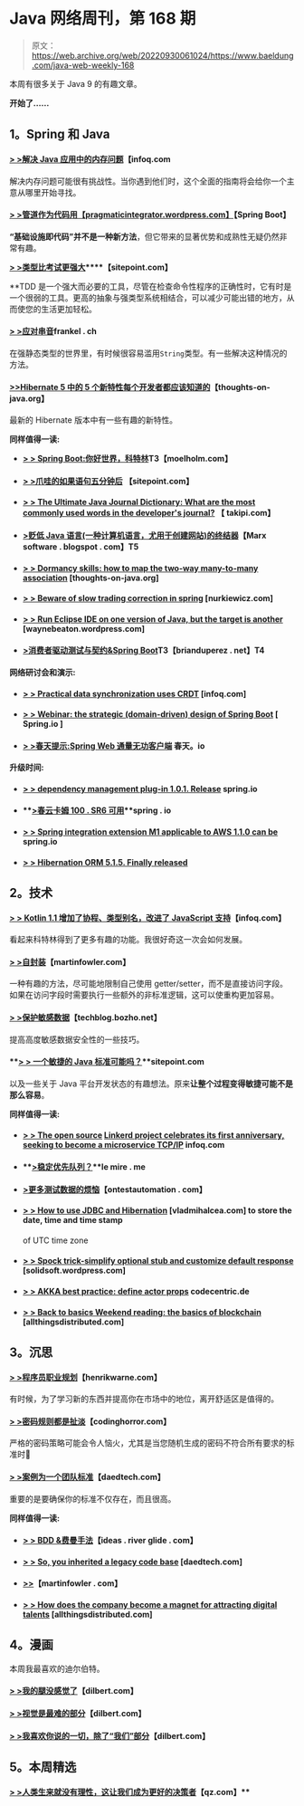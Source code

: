 # Java 网络周刊，第 168 期

> 原文：<https://web.archive.org/web/20220930061024/https://www.baeldung.com/java-web-weekly-168>

本周有很多关于 Java 9 的有趣文章。

**开始了……**

## **1。Spring 和 Java**

#### **[> >解决 Java 应用中的内存问题](https://web.archive.org/web/20220707143816/https://www.infoq.com/articles/Troubleshooting-Java-Memory-Issues?utm_campaign=infoq_content&utm_source=infoq&utm_medium=feed&utm_term=Java)**【infoq.com

解决内存问题可能很有挑战性。当你遇到他们时，这个全面的指南将会给你一个主意从哪里开始寻找。

#### **[> >管道作为代码用【pragmaticintegrator.wordpress.com】](https://web.archive.org/web/20220707143816/https://pragmaticintegrator.wordpress.com/2017/03/08/pipeline-as-code-with-a-spring-boot-application/)**【Spring Boot】

**“基础设施即代码”并不是一种新方法**，但它带来的显著优势和成熟性无疑仍然非常有趣。

**[> >类型比考试更强大](https://web.archive.org/web/20220707143816/https://www.sitepoint.com/types-are-mightier-than-tests/)****【sitepoint.com】**

 **TDD 是一个强大而必要的工具，尽管在检查命令性程序的正确性时，它有时是一个很弱的工具。更高的抽象与强类型系统相结合，可以减少可能出错的地方，从而使您的生活更加轻松。

#### [**> >应对串音**](https://web.archive.org/web/20220707143816/https://blog.frankel.ch/coping-stringly-typed/#gsc.tab=0)frankel . ch

在强静态类型的世界里，有时候很容易滥用`String`类型。有一些解决这种情况的方法。

#### **[>>Hibernate 5 中的 5 个新特性每个开发者都应该知道的](https://web.archive.org/web/20220707143816/http://www.thoughts-on-java.org/5-new-features-hibernate-5-every-developer-know/)**【thoughts-on-java.org】

最新的 Hibernate 版本中有一些有趣的新特性。

**同样值得一读:**

*   **[> > Spring Boot:你好世界，科特林](https://web.archive.org/web/20220707143816/https://moelholm.com/blog/2017/03/12/spring-boot-hello-world-kotlin)T3【moelholm.com】**
*   #### **[> >爪哇的如果语句五分钟后](https://web.archive.org/web/20220707143816/https://www.sitepoint.com/javas-if-statement-tutorial/)** 【sitepoint.com】

*   #### **[> > The Ultimate Java Journal Dictionary: What are the most commonly used words in the developer's journal?](https://web.archive.org/web/20220707143816/http://blog.takipi.com/the-ultimate-java-logging-dictionary-what-are-the-most-common-words-developers-log/)** 【 takipi.com】

*   #### **[>贬低 Java 语言(一种计算机语言，尤用于创建网站)的终结器](https://web.archive.org/web/20220707143816/https://marxsoftware.blogspot.com/2017/03/deprecating-java-finalizer.html)**【Marx software . blogspot . com】T5

*   #### **[> > Dormancy skills: how to map the two-way many-to-many association](https://web.archive.org/web/20220707143816/http://www.thoughts-on-java.org/hibernate-tips-map-bidirectional-many-many-association/)** [thoughts-on-java.org]

*   #### **[> > Beware of slow trading correction in spring](https://web.archive.org/web/20220707143816/http://www.nurkiewicz.com/2017/03/beware-of-slow-transaction-callbacks-in.html)** [nurkiewicz.com]

*   #### **[> > Run Eclipse IDE on one version of Java, but the target is another](https://web.archive.org/web/20220707143816/https://waynebeaton.wordpress.com/2017/03/10/run-eclipse-ide-on-one-version-of-java-but-target-another/)** [waynebeaton.wordpress.com]

*   #### **[>消费者驱动测试与契约&Spring Boot](https://web.archive.org/web/20220707143816/http://www.briandupreez.net/2017/03/consumer-driven-testing-with-pact.html)T3【brianduperez . net】T4**

**网络研讨会和演示:**

*   #### **[> > Practical data synchronization uses CRDT](https://web.archive.org/web/20220707143816/https://www.infoq.com/presentations/data-synchronization-crdt?utm_campaign=infoq_content&utm_source=infoq&utm_medium=feed&utm_term=Java)** [infoq.com]

*   #### **[> > Webinar: the strategic (domain-driven) design of Spring Boot](https://web.archive.org/web/20220707143816/https://spring.io/blog/2017/03/14/webinar-strategic-domain-driven-design-with-spring-boot)** [ Spring.io ]

*   #### [**> >春天提示:Spring Web 通量无功客户端**](https://web.archive.org/web/20220707143816/https://spring.io/blog/2017/03/15/spring-tips-the-spring-web-flux-reactive-client) 春天。io

**升级时间:**

*   #### **[> > dependency management plug-in 1.0.1\. Release](https://web.archive.org/web/20220707143816/https://spring.io/blog/2017/03/09/dependency-management-plugin-1-0-1-release)** spring.io

*   #### **[>春云卡姆 100 . SR6 可用](https://web.archive.org/web/20220707143816/https://spring.io/blog/2017/03/10/spring-cloud-camden-sr6-is-available)**spring . io

*   #### **[> > Spring integration extension M1 applicable to AWS 1.1.0 can be](https://web.archive.org/web/20220707143816/https://spring.io/blog/2017/03/09/spring-integration-extension-for-aws-1-1-0-m1-available)** spring.io

*   #### **[> > Hibernation ORM 5.1.5\. Finally released](https://web.archive.org/web/20220707143816/http://in.relation.to/2017/03/14/hibernate-orm-515-final-release/)**

## **2。技术**

#### **[> > Kotlin 1.1 增加了协程、类型别名，改进了 JavaScript 支持](https://web.archive.org/web/20220707143816/https://www.infoq.com/news/2017/03/kotlin-11-released?utm_campaign=infoq_content&utm_source=infoq&utm_medium=feed&utm_term=Java)**【infoq.com】

看起来科特林得到了更多有趣的功能。我很好奇这一次会如何发展。

#### **[> >自封装](https://web.archive.org/web/20220707143816/https://martinfowler.com/bliki/SelfEncapsulation.html)**【martinfowler.com】

一种有趣的方法，尽可能地限制自己使用 getter/setter，而不是直接访问字段。如果在访问字段时需要执行一些额外的非标准逻辑，这可以使重构更加容易。

#### [**> >保护敏感数据**](https://web.archive.org/web/20220707143816/https://techblog.bozho.net/protecting-sensitive-data/)【techblog.bozho.net】

提高高度敏感数据安全性的一些技巧。

#### **[> > 一个敏捷的 Java 标准可能吗？](https://web.archive.org/web/20220707143816/https://www.sitepoint.com/is-an-agile-java-standard-possible/)**sitepoint.com

以及一些关于 Java 平台开发状态的有趣想法。原来**让整个过程变得敏捷可能不是那么容易**。

**同样值得一读:**

*   #### [**> > The open source**](https://web.archive.org/web/20220707143816/https://www.infoq.com/news/2017/03/linkerd-celebrates-one-year?utm_campaign=infoq_content&utm_source=infoq&utm_medium=feed&utm_term=Java) [Linkerd **project celebrates its first anniversary, seeking to become a microservice TCP/IP**](https://web.archive.org/web/20220707143816/https://www.infoq.com/news/2017/03/linkerd-celebrates-one-year?utm_campaign=infoq_content&utm_source=infoq&utm_medium=feed&utm_term=Java) infoq.com

*   #### **[>稳定优先队列？](https://web.archive.org/web/20220707143816/http://lemire.me/blog/2017/03/13/stable-priority-queues/)**le mire . me

*   #### **[>更多测试数据的烦恼](https://web.archive.org/web/20220707143816/http://www.ontestautomation.com/more-troubles-with-test-data/)**【ontestautomation . com】

*   #### **[> > How to use JDBC and Hibernation](https://web.archive.org/web/20220707143816/https://vladmihalcea.com/2017/03/14/how-to-store-date-time-and-timestamps-in-utc-time-zone-with-jdbc-and-hibernate/)** [vladmihalcea.com] to store the date, time and time stamp

    of UTC time zone
*   #### [**> > Spock trick-simplify optional stub and customize default response**](https://web.archive.org/web/20220707143816/https://solidsoft.wordpress.com/2017/03/15/spock-tricks-simplified-optional-stubbing-with-custom-default-responses/) [solidsoft.wordpress.com]

*   #### **[> > AKKA best practice: define actor props](https://web.archive.org/web/20220707143816/https://blog.codecentric.de/en/2017/03/akka-best-practices-defining-actor-props/)** codecentric.de

*   #### [**> > Back to basics Weekend reading: the basics of blockchain**](https://web.archive.org/web/20220707143816/http://www.allthingsdistributed.com/2017/03/foundation-of-blockchain.html) [allthingsdistributed.com]

## **3。沉思**

#### **[> >程序员职业规划](https://web.archive.org/web/20220707143816/https://henrikwarne.com/2017/03/12/programmer-career-planning/)**【henrikwarne.com】

有时候，为了学习新的东西并提高你在市场中的地位，离开舒适区是值得的。

#### **[> >密码规则都是扯淡](https://web.archive.org/web/20220707143816/https://blog.codinghorror.com/password-rules-are-bullshit/)**【codinghorror.com】

严格的密码策略可能会令人恼火，尤其是当您随机生成的密码不符合所有要求的标准时🙂

#### **[> >案例为一个团队标准](https://web.archive.org/web/20220707143816/http://www.daedtech.com/case-team-standard/)**【daedtech.com】

重要的是要确保你的标准不仅存在，而且很高。

**同样值得一读:**

*   #### **[> > BDD &费曼手法](https://web.archive.org/web/20220707143816/https://ideas.riverglide.com/bdd-the-feynman-technique-a238680cc272#.bi5mtxrn9)**【ideas . river glide . com】

*   #### **[> > So, you inherited a legacy code base](https://web.archive.org/web/20220707143816/http://www.daedtech.com/youve-inherited-legacy-codebase/)** [daedtech.com]

*   #### **[>>](https://web.archive.org/web/20220707143816/https://martinfowler.com/articles/lean-inception/)**【martinfowler . com】

*   #### **[> > How does the company become a magnet for attracting digital talents](https://web.archive.org/web/20220707143816/http://www.allthingsdistributed.com/2017/03/digital-talent.html)** [allthingsdistributed.com]

## **4。漫画**

本周我最喜欢的迪尔伯特。

#### **[> >我的腿没感觉了](https://web.archive.org/web/20220707143816/http://dilbert.com/strip/2013-10-10)**【dilbert.com】

#### **[> >视觉是最难的部分](https://web.archive.org/web/20220707143816/http://dilbert.com/strip/2013-10-02)**【dilbert.com】

#### **[> >我喜欢你说的一切，除了“我们”部分](https://web.archive.org/web/20220707143816/http://dilbert.com/strip/2013-10-04)**【dilbert.com】

## **5。本周精选**

#### **[> >人类生来就没有理性，这让我们成为更好的决策者](https://web.archive.org/web/20220707143816/https://qz.com/922924/humans-werent-designed-to-be-rational-and-we-are-better-thinkers-for-it/)**【qz.com】**